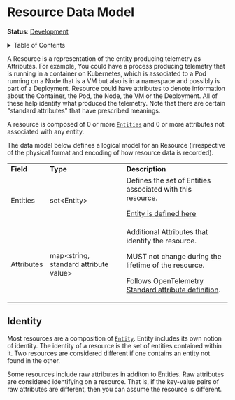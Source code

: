 # Resource Data Model

**Status**: [Development](../document-status.md)

<details>
<summary>Table of Contents</summary>

<!-- toc -->

- [Identity](#identity)

<!-- tocstop -->

</details>

A Resource is a representation of the entity producing telemetry as Attributes.
For example, You could have a process producing telemetry that is
running in a container on Kubernetes, which is associated to a Pod running on a
Node that is a VM but also is in a namespace and possibly is part of a
Deployment. Resource could have attributes to denote information about the
Container, the Pod, the Node, the VM or the Deployment. All of these help
identify what produced the telemetry. Note that there are certain "standard
attributes" that have prescribed meanings.

A resource is composed of 0 or more [`Entities`](../entities/README.md) and 0
or more attributes not associated with any entity.

The data model below defines a logical model for an Resource (irrespective of the physical format and encoding of how resource data is recorded).

<table>
   <tr>
    <td><strong>Field</strong>
    </td>
    <td><strong>Type</strong>
    </td>
    <td><strong>Description</strong>
    </td>
   </tr>
   <tr>
    <td>Entities
    </td>
    <td>set&lt;Entity&gt;
    </td>
    <td>Defines the set of Entities associated with this resource.
    <p><a href="../entities/data-model.md#entity-data-model">Entity is defined
    here</a>
    </td>
   </tr>
   <tr>
    <td>Attributes
    </td>
    <td>map&lt;string, standard attribute value&gt;
    </td>
    <td>Additional Attributes that identify the resource.
<p>
MUST not change during the lifetime of the resource.
<p>
Follows OpenTelemetry <a
href="../common/README.md#standard-attribute">Standard
attribute definition</a>.
    </td>
   </tr>
</table>

## Identity

Most resources are a composition of [`Entity`](../entities/data-model.md).
Entity includes its own notion of identity. The identity of a resource is
the set of entities contained within it. Two resources are considered
different if one contains an entity not found in the other.

Some resources include raw attributes in additon to Entities. Raw attributes are
considered identifying on a resource. That is, if the key-value pairs of
raw attributes are different, then you can assume the resource is different.
